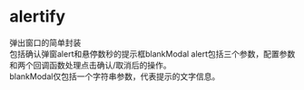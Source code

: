 # alertify
弹出窗口的简单封装  
包括确认弹窗alert和悬停数秒的提示框blankModal
alert包括三个参数，配置参数和两个回调函数处理点击确认/取消后的操作。  
blankModal仅包括一个字符串参数，代表提示的文字信息。